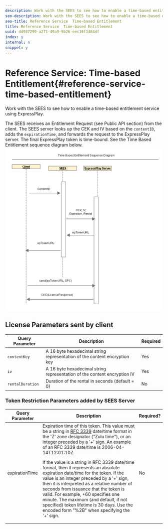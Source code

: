```yaml
---
description: Work with the SEES to see how to enable a time-based entitlement service using ExpressPlay.
seo-description: Work with the SEES to see how to enable a time-based entitlement service using ExpressPlay.
seo-title: Reference Service  Time-based Entitlement
title: Reference Service  Time-based Entitlement
uuid: dd937299-a271-49a9-9b26-eec16f1484df
index: y
internal: n
snippet: y
---
```


# Reference Service: Time-based Entitlement{#reference-service-time-based-entitlement}

Work with the SEES to see how to enable a time-based entitlement service using ExpressPlay.

The SEES receives an Entitlement Request (see Public API section) from the client. The SEES server looks up the CEK and IV based on the `contentID`, adds the `expirationTime`, and forwards the request to the ExpressPlay server. The final ExpressPlay token is time-bound. See the Time Based Entitlement sequence diagram below. ![](assets/fees-time-based.png)

## License Parameters sent by client

|  Query Parameter  | Description  | Required  |
|---|---|---|
| `contentKey`  | A 16 byte hexadecimal string representation of the content encryption key  | Yes  |
| `iv`  | A 16 byte hexadecimal string representation of the content encryption IV  | Yes  |
| `rentalDuration`  | Duration of the rental in seconds (default = 0)  | No  |

### Token Restriction Parameters added by SEES Server

<table id="table_E979FAD7A61A4832A46667301939FAEB">  
 <thead> 
  <tr> 
   <th class="entry"> Query Parameter </th> 
   <th class="entry"> Description </th> 
   <th class="entry"> Required? </th> 
  </tr> 
 </thead>
 <tbody> 
  <tr> 
   <td><span class="codeph"> expirationTime</span> </td> 
   <td>Expiration time of this token. This value must be a string in <a href="http://www.ietf.org/rfc/rfc3339.txt" format="html" type="external"> RFC 3339</a> date/time format in the 'Z' zone designator ("Zulu time"), or an integer preceded by a '+' sign. An example of an RFC 3339 date/time is <span class="codeph"> 2006-04-14T12:01:10Z</span>. <p>If the value is a string in RFC 3339 date/time format, then it represents an absolute expiration date/time for the token. If the value is an integer preceded by a '+' sign, then it is interpreted as a relative number of seconds from issuance that the token is valid. For example, <span class="codeph"> +60</span> specifies one minute. The maximum (and default, if not specified) token lifetime is 30 days. Use the encoded form "%2B" when specifying the '+' sign. </p> </td> 
   <td> No </td> 
  </tr> 
 </tbody> 
</table>

